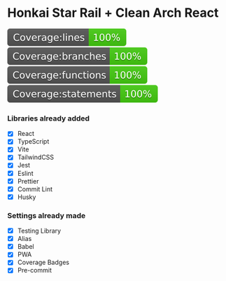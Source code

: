 # Honkai Star Rail + Clean Arch React

<img src="/coverage/badge-lines.svg">
<img src="/coverage/badge-branches.svg">
<img src="/coverage/badge-functions.svg">
<img src="/coverage/badge-statements.svg">

### Libraries already added

- [x] React
- [x] TypeScript
- [x] Vite
- [x] TailwindCSS
- [x] Jest
- [x] Eslint
- [x] Prettier
- [x] Commit Lint
- [x] Husky

### Settings already made

- [x] Testing Library
- [x] Alias
- [x] Babel
- [x] PWA
- [x] Coverage Badges
- [x] Pre-commit
